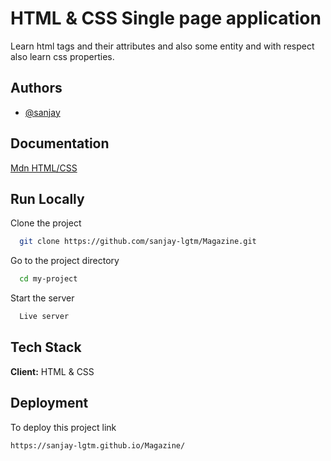 
# HTML & CSS Single page application

Learn html tags and their attributes and also some entity and with respect also learn css properties.
 


## Authors

- [@sanjay](https://www.github.com/sanjay-lgtm)


## Documentation

[Mdn HTML/CSS](https://developer.mozilla.org/en-US/docs/Web/HTML)



## Run Locally

Clone the project

```bash
  git clone https://github.com/sanjay-lgtm/Magazine.git
```


Go to the project directory

```bash
  cd my-project
```


Start the server


```bash
  Live server
```




## Tech Stack

**Client:** HTML  & CSS




## Deployment

To deploy this project link

```bash
https://sanjay-lgtm.github.io/Magazine/
```

